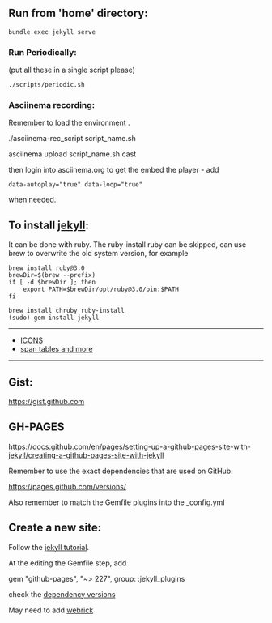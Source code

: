 ## Run from 'home' directory:

```
bundle exec jekyll serve
```

### Run Periodically:

(put all these in a single script please)
```
./scripts/periodic.sh
```

### Asciinema recording:

Remember to load the environment .

 ./asciinema-rec_script script_name.sh

asciinema upload script_name.sh.cast 

then login into asciinema.org to get the embed the player - add 

`data-autoplay="true" data-loop="true"`

when needed.

## To install [jekyll](https://jekyllrb.com):

It can be done with ruby. 
The ruby-install ruby can be skipped, can use brew to overwrite the old system version,
for example 

```
brew install ruby@3.0
brewDir=$(brew --prefix)
if [ -d $brewDir ]; then
	export PATH=$brewDir/opt/ruby@3.0/bin:$PATH
fi
```
 
 
```
brew install chruby ruby-install  
(sudo) gem install jekyll
```


---

- [ICONS](https://feathericons.com)
- [span tables and more](https://github.com/jeffreytse/jekyll-spaceship)

---

## Gist:

https://gist.github.com

## GH-PAGES

https://docs.github.com/en/pages/setting-up-a-github-pages-site-with-jekyll/creating-a-github-pages-site-with-jekyll

Remember to use the exact dependencies that are used on GitHub:

https://pages.github.com/versions/

Also remember to match the Gemfile plugins into the _config.yml

## Create a new site:

Follow the [jekyll tutorial](https://jekyllrb.com/docs/step-by-step/01-setup/).

At the editing the Gemfile step, add

gem "github-pages", "~> 227", group: :jekyll_plugins

check the [dependency versions](https://pages.github.com/versions/) 

May need to add [webrick](https://github.com/github/pages-gem/issues/752)

